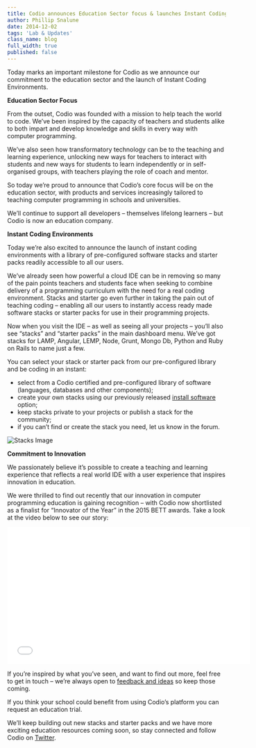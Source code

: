 ```yaml
---
title: Codio announces Education Sector focus & launches Instant Coding Environments
author: Phillip Snalune
date: 2014-12-02
tags: 'Lab & Updates'
class_name: blog
full_width: true
published: false
---
```



Today marks an important milestone for Codio as we announce our commitment to the education sector and the launch of Instant Coding Environments.

**Education Sector Focus**

From the outset, Codio was founded with a mission to help teach the world to code. We’ve been inspired by the capacity of teachers and students alike to both impart and develop knowledge and skills in every way with computer programming.

We’ve also seen how transformatory technology can be to the teaching and learning experience, unlocking new ways for teachers to interact with students and new ways for students to learn independently or in self-organised groups, with teachers playing the role of coach and mentor.

So today we’re proud to announce that Codio’s core focus will be on the education sector, with products and services increasingly tailored to teaching computer programming in schools and universities.

We’ll continue to support all developers – themselves lifelong learners – but Codio is now an education company.

**Instant Coding Environments**

Today we’re also excited to announce the launch of instant coding environments with a library of pre-configured software stacks and starter packs readily accessible to all our users.

We’ve already seen how powerful a cloud IDE can be in removing so many of the pain points teachers and students face when seeking to combine delivery of a programming curriculum with the need for a real coding environment. Stacks and starter go even further in taking the pain out of teaching coding – enabling all our users to instantly access ready made software stacks or starter packs for use in their programming projects.

Now when you visit the IDE – as well as seeing all your projects – you’ll also see “stacks” and “starter packs” in the main dashboard menu.  We’ve got stacks for LAMP, Angular, LEMP, Node, Grunt, Mongo Db, Python and Ruby on Rails to name just a few.

You can select your stack or starter pack from our pre-configured library and be coding in an instant:
-	select from a Codio certified and pre-configured library of software (languages, databases and other components);
-	create your own stacks using our previously released [install software](/docs/boxes/box-parts) option;
-	keep stacks private to your projects or publish a stack for the community;
-	if you can’t find or create the stack you need, let us know in the forum.

![Stacks Image](/img/docs/stacks_image.png)

**Commitment to Innovation**

We passionately believe it’s possible to create a teaching and learning experience that reflects a real world IDE with a user experience that inspires innovation in education.

We were thrilled to find out recently that our innovation in computer programming education is gaining recognition – with Codio now shortlisted as a finalist for “Innovator of the Year” in the 2015 BETT awards. Take a look at the video below to see our story:

<div class="video">
  <div class="video-wrapper">
    <iframe width="560" height="315" src="//www.youtube.com/embed/1JNhoVbmNAo" frameborder="0" allowfullscreen></iframe>
  </div>
</div>
 
If you’re inspired by what you’ve seen, and want to find out more, feel free to get in touch – we’re always open to [feedback and ideas](http://forum.codio.com) so keep those coming.

If you think your school could benefit from using Codio’s platform you can request an education trial.

We’ll keep building out new stacks and starter packs and we have more exciting education resources coming soon, so stay connected and follow Codio on [Twitter](https://twitter.com/codiohq).
